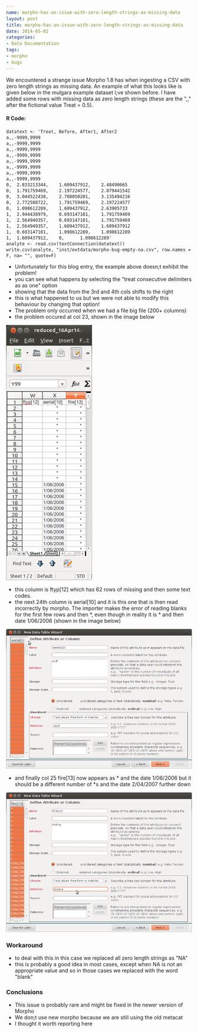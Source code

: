 ```yaml
---
name: morpho-has-an-issue-with-zero-length-strings-as-missing-data
layout: post
title: morpho-has-an-issue-with-zero-length-strings-as-missing-data
date: 2014-05-02
categories:
- Data Documentation
tags: 
- morpho
- bugs
---
```


We encountered a strange issue Morpho 1.8 has when ingesting a CSV with zero length strings as missing data.  An example of what this looks like is given below in the mulgara example dataset I;ve shown before.  I have added some rows with missing data as zero length strings (these are the ",," after the fictional value Treat = 0.5).

#### R Code:
    datatext <- 'Treat, Before, After1, After2
    a,,-9999,9999
    a,,-9999,9999
    a,,-9999,9999
    a,,-9999,9999
    a,,-9999,9999
    a,,-9999,9999
    a,,-9999,9999
    a,,-9999,9999
    0,  2.833213344,    1.609437912,    2.48490665
    0,  1.791759469,    2.197224577,    2.079441542
    0,  3.044522438,    2.708050201,    3.135494216
    0,  2.772588722,    1.791759469,    2.197224577
    0,  1.098612289,    1.609437912,    2.63905733
    1,  2.944438979,    0.693147181,    1.791759469
    1,  2.564949357,    0.693147181,    1.791759469
    1,  2.564949357,    1.609437912,    1.609437912
    1,  0.693147181,    1.098612289,    1.098612289
    1,  1.609437912,    0,      1.098612289'
    analyte <- read.csv(textConnection(datatext))
    write.csv(analyte, "inst/extdata/morpho-bug-empty-na.csv", row.names = F, na= "", quote=F)

<p></p>

- Unfortunately for this blog entry, the example above doesn;t exhibit the problem!
- you can see what happens by selecting the "treat consecutive delimiters as as one" option
- showing that the data from the 3rd and 4th cols shifts to the right
- this is what happened to us but we were not able to modify this behaviour by changing that option!
- The problem only occurred when we had a file big file (200+ columns)
- the problem occured at col 23, shown in the image below

![morpho-bug-empty-na3.png](/images/morpho-bug-empty-na3.png)

- this column is ftyp[12] which has 62 rows of missing and then some text codes.
- the next 24th column is  aerial[10] and it is this one that is then read incorrectly by morpho.  The importer makes the error of reading blanks for the first few rows and then *, even though in reality it is * and then date 1/06/2006 (shown in the image below)

![morpho-bug-empty-na2.1.png](/images/morpho-bug-empty-na2.1.png)

- and finally col 25 fire[13] now appears as * and the date 1/06/2006 but it should be a different number of *s and the date 2/04/2007 further down

![morpho-bug-empty-na2.png](/images/morpho-bug-empty-na2.png)

### Workaround

- to deal with this in this case we replaced all zero length strings as "NA"
- this is probably a good idea in most cases, except when NA is not an appropriate value and so in those cases we replaced with the word "blank"

### Conclusions

- This issue is probably rare and might be fixed in the newer version of Morpho
- We don;t use new morpho because we are still using the old metacat
- I thought it worth reporting here
